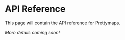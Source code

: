 # API Reference

This page will contain the API reference for Prettymaps.

_More details coming soon!_ 